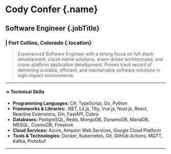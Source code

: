 
# Cody Confer {.name}
## Software Engineer {.jobTitle}
### | Fort Collins, Colorado {.location}

> Experienced Software Engineer with a strong focus on full-stack development, cloud-native solutions, event-driven architectures, and cross-platform application development. Proven track record of delivering scalable, efficient, and maintainable software solutions in high-impact environments.

---

#### **-> Technical Skills**<br>
- **Programming Languages:** C#, TypeScript, Go, Python
- **Frameworks & Libraries:** .NET, Lit.js, 11ty, Vue.js, Nuxt.js, React, Reactive Extensions, Gin, FastAPI, Cobra
- **Databases:** PostgreSQL, Redis, MongoDB, DynamoDB, MariaDB, MSSQL, CosmoDB, Firestore
- **Cloud Services:** Azure, Amazon Web Services, Google Cloud Platform
- **Tools & Technologies:** Docker, Kubernetes, Git, GitHub Actions, MQTT, Kafka, Protobuf

---
